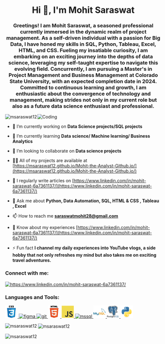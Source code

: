<h1 align="center">Hi 👋, I'm Mohit Saraswat</h1>
<h3 align="center">Greetings! I am Mohit Saraswat, a seasoned professional currently immersed in the dynamic realm of project management. As a self-driven individual with a passion for Big Data, I have honed my skills in SQL, Python, Tableau, Excel, HTML, and CSS. Fueling my insatiable curiosity, I am embarking on an exciting journey into the depths of data science, leveraging my self-taught expertise to navigate this evolving field. Concurrently, I am pursuing a Master's in Project Management and Business Management at Colorado State University, with an expected completion date in 2024. Committed to continuous learning and growth, I am enthusiastic about the convergence of technology and management, making strides not only in my current role but also as a future data science enthusiast and professional.</h3>

<img align="right" alt="Coding" width="400" src="https://i.pinimg.com/originals/81/17/8b/81178b47a8598f0c81c4799f2cdd4057.gif">

<p align="left"> <img src="https://komarev.com/ghpvc/?username=msaraswat12&label=Profile%20views&color=0e75b6&style=flat" alt="msaraswat12" /> </p>

- 🔭 I’m currently working on **Data Science projects/SQL projects**

- 🌱 I’m currently learning **Data science/ Machine learning/ Business Analytics**

- 👯 I’m looking to collaborate on **Data science projects**

- 👨‍💻 All of my projects are available at [https://msaraswat12.github.io/Mohit-the-Analyst-Github.io/](https://msaraswat12.github.io/Mohit-the-Analyst-Github.io/)

- 📝 I regularly write articles on [https://www.linkedin.com/in/mohit-saraswat-6a7361137/](https://www.linkedin.com/in/mohit-saraswat-6a7361137/)

- 💬 Ask me about **Python, Data Automation, SQL, HTML & CSS , Tableau , Excel**

- 📫 How to reach me **saraswatmohit28@gmail.com**

- 📄 Know about my experiences [https://www.linkedin.com/in/mohit-saraswat-6a7361137/](https://www.linkedin.com/in/mohit-saraswat-6a7361137/)

- ⚡ Fun fact **I channel my daily experiences into YouTube vlogs, a side hobby that not only refreshes my mind but also takes me on exciting travel adventures.**

<h3 align="left">Connect with me:</h3>
<p align="left">
<a href="https://linkedin.com/in/https://www.linkedin.com/in/mohit-saraswat-6a7361137/" target="blank"><img align="center" src="https://raw.githubusercontent.com/rahuldkjain/github-profile-readme-generator/master/src/images/icons/Social/linked-in-alt.svg" alt="https://www.linkedin.com/in/mohit-saraswat-6a7361137/" height="30" width="40" /></a>
</p>

<h3 align="left">Languages and Tools:</h3>
<p align="left"> <a href="https://www.w3schools.com/css/" target="_blank" rel="noreferrer"> <img src="https://raw.githubusercontent.com/devicons/devicon/master/icons/css3/css3-original-wordmark.svg" alt="css3" width="40" height="40"/> </a> <a href="https://www.figma.com/" target="_blank" rel="noreferrer"> <img src="https://www.vectorlogo.zone/logos/figma/figma-icon.svg" alt="figma" width="40" height="40"/> </a> <a href="https://git-scm.com/" target="_blank" rel="noreferrer"> <img src="https://www.vectorlogo.zone/logos/git-scm/git-scm-icon.svg" alt="git" width="40" height="40"/> </a> <a href="https://www.w3.org/html/" target="_blank" rel="noreferrer"> <img src="https://raw.githubusercontent.com/devicons/devicon/master/icons/html5/html5-original-wordmark.svg" alt="html5" width="40" height="40"/> </a> <a href="https://developer.mozilla.org/en-US/docs/Web/JavaScript" target="_blank" rel="noreferrer"> <img src="https://raw.githubusercontent.com/devicons/devicon/master/icons/javascript/javascript-original.svg" alt="javascript" width="40" height="40"/> </a> <a href="https://www.microsoft.com/en-us/sql-server" target="_blank" rel="noreferrer"> <img src="https://www.svgrepo.com/show/303229/microsoft-sql-server-logo.svg" alt="mssql" width="40" height="40"/> </a> <a href="https://www.mysql.com/" target="_blank" rel="noreferrer"> <img src="https://raw.githubusercontent.com/devicons/devicon/master/icons/mysql/mysql-original-wordmark.svg" alt="mysql" width="40" height="40"/> </a> <a href="https://www.postgresql.org" target="_blank" rel="noreferrer"> <img src="https://raw.githubusercontent.com/devicons/devicon/master/icons/postgresql/postgresql-original-wordmark.svg" alt="postgresql" width="40" height="40"/> </a> <a href="https://www.python.org" target="_blank" rel="noreferrer"> <img src="https://raw.githubusercontent.com/devicons/devicon/master/icons/python/python-original.svg" alt="python" width="40" height="40"/> </a> </p>

<p><img align="left" src="https://github-readme-stats.vercel.app/api/top-langs?username=msaraswat12&show_icons=true&locale=en&layout=compact" alt="msaraswat12" /></p>

<p>&nbsp;<img align="center" src="https://github-readme-stats.vercel.app/api?username=msaraswat12&show_icons=true&locale=en" alt="msaraswat12" /></p>

<p><img align="center" src="https://github-readme-streak-stats.herokuapp.com/?user=msaraswat12&" alt="msaraswat12" /></p>
